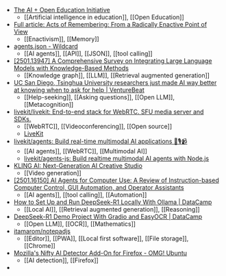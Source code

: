 - [The AI + Open Education Initiative](https://aiopeneducation.pubpub.org/)
	- [[Artificial intelligence in education]], [[Open Education]]
- [Full article: Acts of Remembering: From a Radically Enactive Point of View](https://www.tandfonline.com/doi/full/10.1080/07351690.2024.2411902)
	- [[Enactivism]], [[Memory]]
- [agents.json - Wildcard](https://docs.wild-card.ai/agentsjson/introduction)
	- [[AI agents]], [[API]], [[JSON]], [[tool calling]]
- [[2501.13947] A Comprehensive Survey on Integrating Large Language Models with Knowledge-Based Methods](https://arxiv.org/abs/2501.13947)
	- [[Knowledge graph]], [[LLM]], [[Retrieval augmented generation]]
- [UC San Diego, Tsinghua University researchers just made AI way better at knowing when to ask for help | VentureBeat](https://venturebeat.com/ai/uc-san-diego-tsinghua-university-researchers-just-made-ai-way-better-at-knowing-when-to-ask-for-help/)
	- [[Help-seeking]], [[Asking questions]], [[Open LLM]], [[Metacognition]]
- [livekit/livekit: End-to-end stack for WebRTC. SFU media server and SDKs.](https://github.com/livekit/livekit)
	- [[WebRTC]], [[Videoconferencing]], [[Open source]]
	- [LiveKit](https://livekit.io/)
- [livekit/agents: Build real-time multimodal AI applications 🤖🎙️📹](https://github.com/livekit/agents)
	- [[AI agents]], [[WebRTC]], [[Multimodal AI]]
	- [livekit/agents-js: Build realtime multimodal AI agents with Node.js](https://github.com/livekit/agents-js)
- [KLING AI: Next-Generation AI Creative Studio](https://klingai.com/)
	- [[Video generation]]
- [[2501.16150] AI Agents for Computer Use: A Review of Instruction-based Computer Control, GUI Automation, and Operator Assistants](https://arxiv.org/abs/2501.16150)
	- [[AI agents]], [[tool calling]], [[Automation]]
- [How to Set Up and Run DeepSeek-R1 Locally With Ollama | DataCamp](https://www.datacamp.com/tutorial/deepseek-r1-ollama)
	- [[Local AI]], [[Retrieval augmented generation]], [[Reasoning]]
- [DeepSeek-R1 Demo Project With Gradio and EasyOCR | DataCamp](https://www.datacamp.com/tutorial/deepseek-r1-project)
	- [[Open LLM]], [[OCR]], [[Mathematics]]
- [itamarom/notepadjs](https://github.com/itamarom/notepadjs)
	- [[Editor]], [[PWA]], [[Local first software]], [[File storage]], [[Chrome]]
- [Mozilla's Nifty AI Detector Add-On for Firefox - OMG! Ubuntu](https://www.omgubuntu.co.uk/2025/02/deepfake-is-an-ai-detector-firefox-addon)
	- [[AI detection]], [[Firefox]]
-